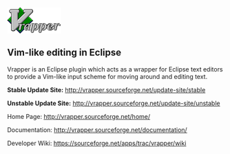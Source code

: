 ![vrapper](https://github.com/vrapper/vrapper/raw/master/website/img/vrapper_logo.png)

Vim-like editing in Eclipse
---------------------------
Vrapper is an Eclipse plugin which acts as a wrapper for Eclipse text editors to provide a Vim-like input scheme for moving around and editing text.

**Stable Update Site:** http://vrapper.sourceforge.net/update-site/stable

**Unstable Update Site:** http://vrapper.sourceforge.net/update-site/unstable


Home Page: http://vrapper.sourceforge.net/home/

Documentation: http://vrapper.sourceforge.net/documentation/

Developer Wiki: https://sourceforge.net/apps/trac/vrapper/wiki
